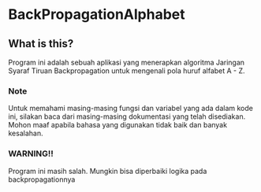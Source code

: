 # BackPropagationAlphabet
## What is this?
Program ini adalah sebuah aplikasi yang menerapkan algoritma Jaringan Syaraf Tiruan Backpropagation untuk mengenali pola huruf alfabet A - Z.

### Note
Untuk memahami masing-masing fungsi dan variabel yang ada dalam kode ini, silakan baca dari masing-masing dokumentasi yang telah disediakan. Mohon maaf apabila bahasa yang digunakan tidak baik dan banyak kesalahan.

### WARNING!!
Program ini masih salah. Mungkin bisa diperbaiki logika pada backpropagationnya
